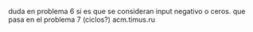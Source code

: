 duda en problema 6 si es que se consideran input negativo o ceros.
que pasa en el problema 7 (ciclos?)
acm.timus.ru